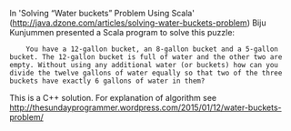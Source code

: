 
In 'Solving “Water buckets” Problem Using Scala' (http://java.dzone.com/articles/solving-water-buckets-problem)  Biju Kunjummen presented a Scala program to solve this puzzle:
```
    You have a 12-gallon bucket, an 8-gallon bucket and a 5-gallon bucket. The 12-gallon bucket is full of water and the other two are empty. Without using any additional water (or buckets) how can you divide the twelve gallons of water equally so that two of the three buckets have exactly 6 gallons of water in them?
```
This is a C++ solution.  For explanation of algorithm see 
http://thesundayprogrammer.wordpress.com/2015/01/12/water-buckets-problem/
